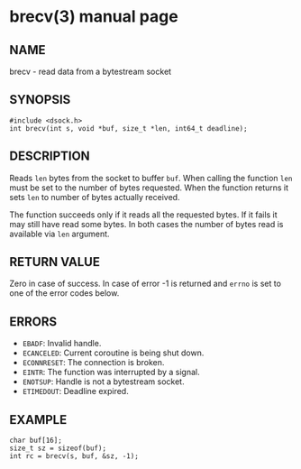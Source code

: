 # brecv(3) manual page

## NAME

brecv - read data from a bytestream socket

## SYNOPSIS

```
#include <dsock.h>
int brecv(int s, void *buf, size_t *len, int64_t deadline);
```

## DESCRIPTION

Reads `len` bytes from the socket to buffer `buf`. When calling the function `len` must be set to the number of bytes requested. When the function returns it sets `len` to number of bytes actually received.

The function succeeds only if it reads all the requested bytes. If it fails it may still have read some bytes. In both cases the number of bytes read is available via `len` argument.

## RETURN VALUE

Zero in case of success. In case of error -1 is returned and `errno` is set to one of the error codes below.

## ERRORS

* `EBADF`: Invalid handle.
* `ECANCELED`: Current coroutine is being shut down.
* `ECONNRESET`: The connection is broken.
* `EINTR`: The function was interrupted by a signal.
* `ENOTSUP`: Handle is not a bytestream socket.
* `ETIMEDOUT`: Deadline expired.

## EXAMPLE

```
char buf[16];
size_t sz = sizeof(buf);
int rc = brecv(s, buf, &sz, -1);
```

